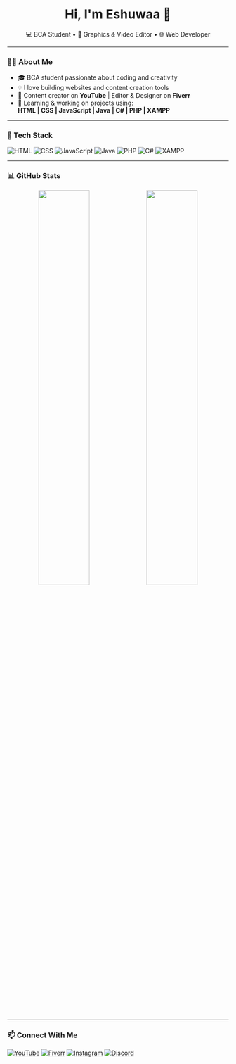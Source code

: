 <h1 align="center">Hi, I'm Eshuwaa 👋</h1>
<p align="center">
  💻 BCA Student • 🎨 Graphics & Video Editor • 🌐 Web Developer  
</p>

---

### 👨‍💻 About Me
- 🎓 BCA student passionate about coding and creativity
- 💡 I love building websites and content creation tools
- 🎥 Content creator on **YouTube** | Editor & Designer on **Fiverr**
- 💼 Learning & working on projects using:  
  **HTML | CSS | JavaScript | Java | C# | PHP | XAMPP**

---

### 🚀 Tech Stack
![HTML](https://img.shields.io/badge/-HTML5-E34F26?style=for-the-badge&logo=html5&logoColor=white)
![CSS](https://img.shields.io/badge/-CSS3-1572B6?style=for-the-badge&logo=css3)
![JavaScript](https://img.shields.io/badge/-JavaScript-F7DF1E?style=for-the-badge&logo=javascript&logoColor=000)
![Java](https://img.shields.io/badge/-Java-007396?style=for-the-badge&logo=java)
![PHP](https://img.shields.io/badge/-PHP-777BB4?style=for-the-badge&logo=php)
![C#](https://img.shields.io/badge/-CSharp-239120?style=for-the-badge&logo=c-sharp&logoColor=white)
![XAMPP](https://img.shields.io/badge/-XAMPP-FB7A24?style=for-the-badge&logo=xampp&logoColor=white)

---

### 📊 GitHub Stats
<p align="center">
  <img src="https://github-readme-stats.vercel.app/api?username=Eshuwaa&show_icons=true&theme=tokyonight" width="48%"/>
  <img src="https://github-readme-stats.vercel.app/api/top-langs/?username=Eshuwaa&layout=compact&theme=tokyonight" width="48%"/>
</p>

---

### 📫 Connect With Me
[![YouTube](https://img.shields.io/badge/-YouTube-EA4335?style=for-the-badge&logo=youtube&logoColor=white)](https://youtube.com/@eshuwaa_yt)
[![Fiverr](https://img.shields.io/badge/-Fiverr-1DBF73?style=for-the-badge&logo=fiverr&logoColor=white)](https://www.fiverr.com/)
[![Instagram](https://img.shields.io/badge/-Instagram-E4405F?style=for-the-badge&logo=instagram&logoColor=white)](https://www.instagram.com/)
[![Discord](https://img.shields.io/badge/-Discord-5865F2?style=for-the-badge&logo=discord&logoColor=white)](https://discord.com/)
